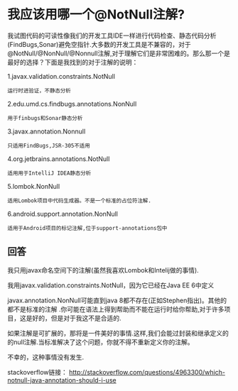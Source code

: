 我应该用哪一个@NotNull注解?
===

我试图代码的可读性像我们的开发工具IDE一样进行代码检查、静态代码分析(FindBugs,Sonar)避免空指针.大多数的开发工具是不兼容的，对于@NotNull/@NonNull/@Nonnull注解,对于理解它们是非常困难的。那么那一个是最好的选择？下面是我找到的对于注解的说明：


1.javax.validation.constraints.NotNull
 
	运行时进验证，不静态分析
	

2.edu.umd.cs.findbugs.annotations.NonNull

	用于finbugs和Sonar静态分析

3.javax.annotation.Nonnull
	
	只适用FindBugs,JSR-305不适用

4.org.jetbrains.annotations.NotNull
	
	适用用于IntelliJ IDEA静态分析

5.lombok.NonNull
	
	适用Lombok项目中代码生成器。不是一个标准的占位符注解.

6.android.support.annotation.NonNull

	适用于Android项目的标记注解,位于support-annotations包中

回答
---

我只用javax命名空间下的注解(虽然我喜欢Lombok和Intelij做的事情).

我用javax.validation.constraints.NotNull，因为它已经在Java EE 6中定义

javax.annotation.NonNull可能直到java 8都不存在(正如Stephen指出)。其他的都不是标准的注解 .你可能在语法上得到帮助而不能在运行时给你帮助,对于许多项目，这是好的，但是对于我这不是合适的.

如果注解是可扩展的，那将是一件美好的事情.这样,我们会能过封装和继承定义的的null注解.当标准解决了这个问题，你就不得不重新定义你的注解。

不幸的，这种事情没有发生.




stackoverflow链接： http://stackoverflow.com/questions/4963300/which-notnull-java-annotation-should-i-use




	